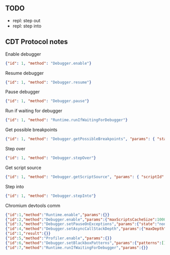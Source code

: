 ## TODO

 - repl: step out
 - repl: step into

## CDT Protocol notes

Enable debugger

```json
{"id": 1, "method": "Debugger.enable"}
```

Resume debugger

```json
{"id": 1, "method": "Debugger.resume"}
```

Pause debugger

```json
{"id": 1, "method": "Debugger.pause"}
```

Run if waiting for debugger

```json
{"id": 1, "method": "Runtime.runIfWaitingForDebugger"}
```

Get possible breakpoints

```json
{"id": 1, "method": "Debugger.getPossibleBreakpoints", "params": { "start": {"lineNumber": 0, "scriptId": "100"}}}
```

Step over

```json
{"id": 1, "method": "Debugger.stepOver"}
```

Get script source

```json
{"id": 1, "method": "Debugger.getScriptSource", "params": { "scriptId": "138"}}
```

Step into

```json
{"id": 1, "method": "Debugger.stepInto"}
```

Chromium devtools comm

```json
{"id":1,"method":"Runtime.enable","params":{}}
{"id":2,"method":"Debugger.enable","params":{"maxScriptsCacheSize":100000000}}
{"id":3,"method":"Debugger.setPauseOnExceptions","params":{"state":"none"}}
{"id":4,"method":"Debugger.setAsyncCallStackDepth","params":{"maxDepth":32}}
{"id":1,"result":{}}
{"id":5,"method":"Profiler.enable","params":{}}
{"id":6,"method":"Debugger.setBlackboxPatterns","params":{"patterns":[]}}
{"id":7,"method":"Runtime.runIfWaitingForDebugger","params":{}}
```
